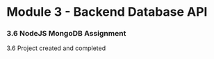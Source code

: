 # Module 3 - Backend Database API

### 3.6 NodeJS MongoDB Assignment

3.6 Project created and completed

